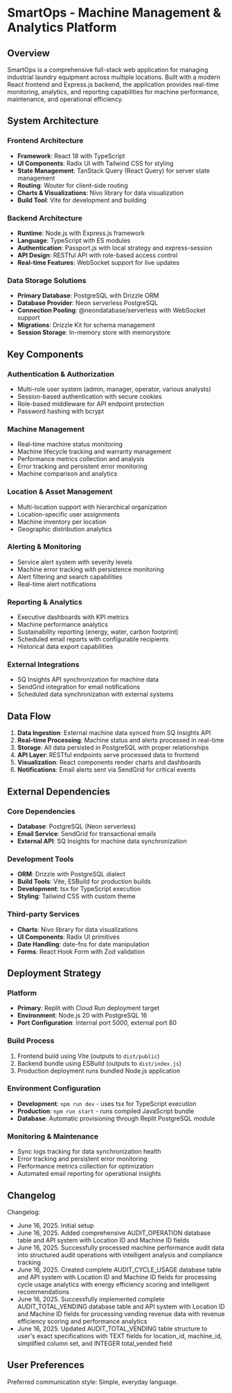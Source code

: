 # SmartOps - Machine Management & Analytics Platform

## Overview

SmartOps is a comprehensive full-stack web application for managing industrial laundry equipment across multiple locations. Built with a modern React frontend and Express.js backend, the application provides real-time monitoring, analytics, and reporting capabilities for machine performance, maintenance, and operational efficiency.

## System Architecture

### Frontend Architecture
- **Framework**: React 18 with TypeScript
- **UI Components**: Radix UI with Tailwind CSS for styling
- **State Management**: TanStack Query (React Query) for server state management
- **Routing**: Wouter for client-side routing
- **Charts & Visualizations**: Nivo library for data visualization
- **Build Tool**: Vite for development and building

### Backend Architecture
- **Runtime**: Node.js with Express.js framework
- **Language**: TypeScript with ES modules
- **Authentication**: Passport.js with local strategy and express-session
- **API Design**: RESTful API with role-based access control
- **Real-time Features**: WebSocket support for live updates

### Data Storage Solutions
- **Primary Database**: PostgreSQL with Drizzle ORM
- **Database Provider**: Neon serverless PostgreSQL
- **Connection Pooling**: @neondatabase/serverless with WebSocket support
- **Migrations**: Drizzle Kit for schema management
- **Session Storage**: In-memory store with memorystore

## Key Components

### Authentication & Authorization
- Multi-role user system (admin, manager, operator, various analysts)
- Session-based authentication with secure cookies
- Role-based middleware for API endpoint protection
- Password hashing with bcrypt

### Machine Management
- Real-time machine status monitoring
- Machine lifecycle tracking and warranty management
- Performance metrics collection and analysis
- Error tracking and persistent error monitoring
- Machine comparison and analytics

### Location & Asset Management
- Multi-location support with hierarchical organization
- Location-specific user assignments
- Machine inventory per location
- Geographic distribution analytics

### Alerting & Monitoring
- Service alert system with severity levels
- Machine error tracking with persistence monitoring
- Alert filtering and search capabilities
- Real-time alert notifications

### Reporting & Analytics
- Executive dashboards with KPI metrics
- Machine performance analytics
- Sustainability reporting (energy, water, carbon footprint)
- Scheduled email reports with configurable recipients
- Historical data export capabilities

### External Integrations
- SQ Insights API synchronization for machine data
- SendGrid integration for email notifications
- Scheduled data synchronization with external systems

## Data Flow

1. **Data Ingestion**: External machine data synced from SQ Insights API
2. **Real-time Processing**: Machine status and alerts processed in real-time
3. **Storage**: All data persisted in PostgreSQL with proper relationships
4. **API Layer**: RESTful endpoints serve processed data to frontend
5. **Visualization**: React components render charts and dashboards
6. **Notifications**: Email alerts sent via SendGrid for critical events

## External Dependencies

### Core Dependencies
- **Database**: PostgreSQL (Neon serverless)
- **Email Service**: SendGrid for transactional emails
- **External API**: SQ Insights for machine data synchronization

### Development Tools
- **ORM**: Drizzle with PostgreSQL dialect
- **Build Tools**: Vite, ESBuild for production builds
- **Development**: tsx for TypeScript execution
- **Styling**: Tailwind CSS with custom theme

### Third-party Services
- **Charts**: Nivo library for data visualizations
- **UI Components**: Radix UI primitives
- **Date Handling**: date-fns for date manipulation
- **Forms**: React Hook Form with Zod validation

## Deployment Strategy

### Platform
- **Primary**: Replit with Cloud Run deployment target
- **Environment**: Node.js 20 with PostgreSQL 16
- **Port Configuration**: Internal port 5000, external port 80

### Build Process
1. Frontend build using Vite (outputs to `dist/public`)
2. Backend bundle using ESBuild (outputs to `dist/index.js`)
3. Production deployment runs bundled Node.js application

### Environment Configuration
- **Development**: `npm run dev` - uses tsx for TypeScript execution
- **Production**: `npm run start` - runs compiled JavaScript bundle
- **Database**: Automatic provisioning through Replit PostgreSQL module

### Monitoring & Maintenance
- Sync logs tracking for data synchronization health
- Error tracking and persistent error monitoring
- Performance metrics collection for optimization
- Automated email reporting for operational insights

## Changelog

Changelog:
- June 16, 2025. Initial setup
- June 16, 2025. Added comprehensive AUDIT_OPERATION database table and API system with Location ID and Machine ID fields
- June 16, 2025. Successfully processed machine performance audit data into structured audit operations with intelligent analysis and compliance tracking
- June 16, 2025. Created complete AUDIT_CYCLE_USAGE database table and API system with Location ID and Machine ID fields for processing cycle usage analytics with energy efficiency scoring and intelligent recommendations
- June 16, 2025. Successfully implemented complete AUDIT_TOTAL_VENDING database table and API system with Location ID and Machine ID fields for processing vending revenue data with revenue efficiency scoring and performance analytics
- June 16, 2025. Updated AUDIT_TOTAL_VENDING table structure to user's exact specifications with TEXT fields for location_id, machine_id, simplified column set, and INTEGER total_vended field

## User Preferences

Preferred communication style: Simple, everyday language.